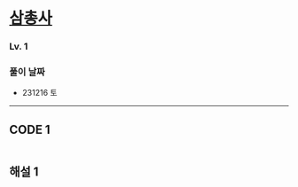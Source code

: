 # [삼총사](https://school.programmers.co.kr/learn/courses/30/lessons/131705)

### Lv. 1

### 풀이 날짜

- 231216 토

---

## CODE 1

```javascript

```

## 해설 1

